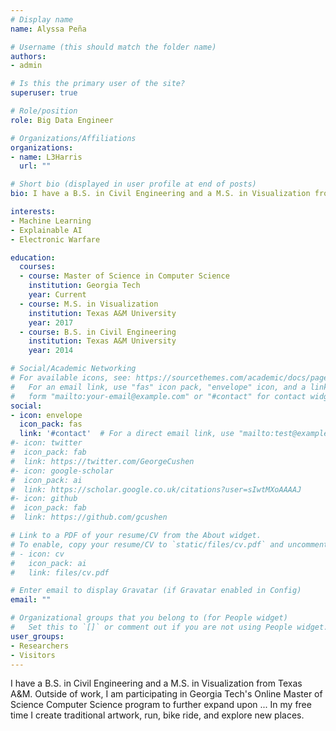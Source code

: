 ```yaml
---
# Display name
name: Alyssa Peña

# Username (this should match the folder name)
authors:
- admin

# Is this the primary user of the site?
superuser: true

# Role/position
role: Big Data Engineer

# Organizations/Affiliations
organizations:
- name: L3Harris
  url: ""

# Short bio (displayed in user profile at end of posts)
bio: I have a B.S. in Civil Engineering and a M.S. in Visualization from Texas A&M. Outside of work, I am participating in Georgia Tech's Online Master of Science Computer Science program to further expand upon ... In my free time I create traditional artwork, run, bike ride, and explore new places.

interests:
- Machine Learning
- Explainable AI
- Electronic Warfare

education:
  courses:
  - course: Master of Science in Computer Science
    institution: Georgia Tech
    year: Current
  - course: M.S. in Visualization
    institution: Texas A&M University
    year: 2017
  - course: B.S. in Civil Engineering
    institution: Texas A&M University
    year: 2014

# Social/Academic Networking
# For available icons, see: https://sourcethemes.com/academic/docs/page-builder/#icons
#   For an email link, use "fas" icon pack, "envelope" icon, and a link in the
#   form "mailto:your-email@example.com" or "#contact" for contact widget.
social:
- icon: envelope
  icon_pack: fas
  link: '#contact'  # For a direct email link, use "mailto:test@example.org".
#- icon: twitter
#  icon_pack: fab
#  link: https://twitter.com/GeorgeCushen
#- icon: google-scholar
#  icon_pack: ai
#  link: https://scholar.google.co.uk/citations?user=sIwtMXoAAAAJ
#- icon: github
#  icon_pack: fab
#  link: https://github.com/gcushen

# Link to a PDF of your resume/CV from the About widget.
# To enable, copy your resume/CV to `static/files/cv.pdf` and uncomment the lines below.
# - icon: cv
#   icon_pack: ai
#   link: files/cv.pdf

# Enter email to display Gravatar (if Gravatar enabled in Config)
email: ""

# Organizational groups that you belong to (for People widget)
#   Set this to `[]` or comment out if you are not using People widget.
user_groups:
- Researchers
- Visitors
---
```

I have a B.S. in Civil Engineering and a M.S. in Visualization from Texas A&M. Outside of work, I am participating in Georgia Tech's Online Master of Science Computer Science program to further expand upon ... In my free time I create traditional artwork, run, bike ride, and explore new places.
